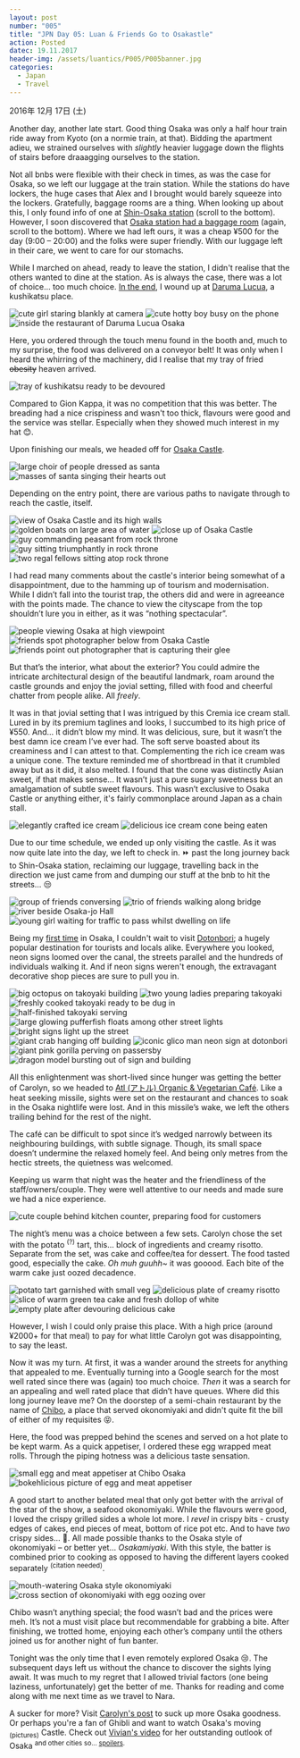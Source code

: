 ```yaml
---
layout: post
number: "005"
title: "JPN Day 05: Luan & Friends Go to Osakastle"
action: Posted
datec: 19.11.2017
header-img: /assets/luantics/P005/P005banner.jpg
categories:
  - Japan
  - Travel
---
```


2016年 12月 17日 (土)

Another day, another late start. Good thing Osaka was only a half hour train ride away from Kyoto (on a normie train, at that). Bidding the apartment adieu, we strained ourselves with _slightly_ heavier luggage down the flights of stairs before draaagging ourselves to the station.

Not all bnbs were flexible with their check in times, as was the case for Osaka, so we left our luggage at the train station. While the stations do have lockers, the huge cases that Alex and I brought would barely squeeze into the lockers. Gratefully, baggage rooms are a thing. When looking up about this, I only found info of one at <a href="https://themadtraveler.com/travel-tips/storing-luggage-in-osaka-station">Shin-Osaka station</a> (scroll to the bottom). However, I soon discovered that <a href="https://www.osakastation.com/osaka-station-lockers-and-luggage-storage/">Osaka station had a baggage room</a> (again, scroll to the bottom). Where we had left ours, it was a cheap ¥500 for the day (9:00 – 20:00) and the folks were super friendly. With our luggage left in their care, we went to care for our stomachs.

While I marched on ahead, ready to leave the station, I didn't realise that the others wanted to dine at the station. As is always the case, there was a lot of choice... too much choice. <a href="https://youtu.be/eVTXPUF4Oz4?t=1m9s">In the end</a>, I wound up at <a href="https://www.google.com.au/maps/place/Kushikatsu+Daruma+Lucua+Osaka+Store/@34.7031961,135.4941063,17z/data=!3m2!4b1!5s0x6000e68dc1671a6f:0x4ceb5b05038adcc6!4m5!3m4!1s0x6000e68d9521f2ad:0x38f0f76cc2337ba8!8m2!3d34.7031961!4d135.496295?hl=en">Daruma Lucua</a>, a kushikatsu place. 

<div class="imageset">
	<div class="row">
		<img src="{{ baseurl }}/assets/luantics/P005/01A.jpg" alt="cute girl staring blankly at camera" class="half"/>
		<img src="{{ baseurl }}/assets/luantics/P005/01B.jpg" alt="cute hotty boy busy on the phone" class="half"/>
	</div>
	<img src="{{ baseurl }}/assets/luantics/P005/02.jpg" alt="inside the restaurant of Daruma Lucua Osaka"/>
</div>

Here, you ordered through the touch menu found in the booth and, much to my surprise, the food was delivered on a conveyor belt! It was only when I heard the whirring of the machinery, did I realise that my tray of fried ~~obesity~~ heaven arrived.

<div class="imageset">
	<img src="{{ baseurl }}/assets/luantics/P005/03.jpg" alt="tray of kushikatsu ready to be devoured"/>
</div>

Compared to Gion Kappa, it was no competition that this was better. The breading had a nice crispiness and wasn't too thick, flavours were good and the service was stellar. Especially when they showed much interest in my hat :blush:.

Upon finishing our meals, we headed off for <a href="https://www.google.com.au/maps/place/Osaka+Castle/@34.6873153,135.5240126,17z/data=!3m1!4b1!4m5!3m4!1s0x6000e0cd5c283afd:0xf01d07d5ca11e41!8m2!3d34.6873153!4d135.5262013?hl=en">Osaka Castle</a>.

<div class="imageset">
	<div class="row">
		<img src="{{ baseurl }}/assets/luantics/P005/04A.jpg" alt="large choir of people dressed as santa" class="half"/>
		<img src="{{ baseurl }}/assets/luantics/P005/04B.jpg" alt="masses of santa singing their hearts out" class="half"/>
	</div>
</div>

Depending on the entry point, there are various paths to navigate through to reach the castle, itself.

<div class="imageset">
	<img src="{{ baseurl }}/assets/luantics/P005/05.jpg" alt="view of Osaka Castle and its high walls"/>
	<img src="{{ baseurl }}/assets/luantics/P005/06.jpg" alt="golden boats on large area of water"/>
	<img src="{{ baseurl }}/assets/luantics/P005/07.jpg" alt="close up of Osaka Castle"/>
	<div class="row">
		<img src="{{ baseurl }}/assets/luantics/P005/08A.jpg" alt="guy commanding peasant from rock throne" class="half"/>
		<img src="{{ baseurl }}/assets/luantics/P005/08B.jpg" alt="guy sitting triumphantly in rock throne" class="half"/>
	</div>
	<img src="{{ baseurl }}/assets/luantics/P005/09.jpg" alt="two regal fellows sitting atop rock throne"/>
</div>

I had read many comments about the castle's interior being somewhat of a disappointment, due to the hamming up of tourism and modernisation. While I didn’t fall into the tourist trap, the others did and were in agreeance with the points made. The chance to view the cityscape from the top shouldn’t lure you in either, as it was “nothing spectacular”.

<div class="imageset">
	<div class="row">
		<img src="{{ baseurl }}/assets/luantics/P005/11A.jpg" alt="people viewing Osaka at high viewpoint" class="half"/>
		<img src="{{ baseurl }}/assets/luantics/P005/11B.jpg" alt="friends spot photographer below from Osaka Castle" class="half"/>
	</div>
	<img src="{{ baseurl }}/assets/luantics/P005/12.jpg" alt="friends point out photographer that is capturing their glee"/>
</div>

But that’s the interior, what about the exterior? You could admire the intricate architectural design of the beautiful landmark, roam around the castle grounds and enjoy the jovial setting, filled with food and cheerful chatter from people alike. All _freely_.

It was in that jovial setting that I was intrigued by this Cremia ice cream stall. Lured in by its premium taglines and looks, I succumbed to its high price of ¥550. And... it didn’t blow my mind. It was delicious, sure, but it wasn’t the best damn ice cream I’ve ever had. The soft serve boasted about its creaminess and I can attest to that. Complementing the rich ice cream was a unique cone. The texture reminded me of shortbread in that it crumbled away but as it did, it also melted. I found that the cone was distinctly Asian sweet, if that makes sense... It wasn’t just a pure sugary sweetness but an amalgamation of subtle sweet flavours. This wasn’t exclusive to Osaka Castle or anything either, it's fairly commonplace around Japan as a chain stall.

<div class="imageset">
	<div class="row">
		<img src="{{ baseurl }}/assets/luantics/P005/10A.jpg" alt="elegantly crafted ice cream" class="one-third"/>
		<img src="{{ baseurl }}/assets/luantics/P005/10B.jpg" alt="delicious ice cream cone being eaten" class="two-thirds"/>
	</div>
</div>

Due to our time schedule, we ended up only visiting the castle. As it was now quite late into the day, we left to check in. :fast_forward: past the long journey back to Shin-Osaka station, reclaiming our luggage, travelling back in the direction we just came from and dumping our stuff at the bnb to hit the streets… :unamused:

<div class="imageset">
	<div class="row">
		<img src="{{ baseurl }}/assets/luantics/P005/13A.jpg" alt="group of friends conversing" class="half"/>
		<img src="{{ baseurl }}/assets/luantics/P005/13B.jpg" alt="trio of friends walking along bridge" class="half"/>
	</div>
	<img src="{{ baseurl }}/assets/luantics/P005/14.jpg" alt="river beside Osaka-jo Hall"/>
	<img src="{{ baseurl }}/assets/luantics/P005/15.jpg" alt="young girl waiting for traffic to pass whilst dwelling on life"/>
</div>

Being my <a href="https://youtu.be/MigfH7KmiEg?t=46s">first time</a> in Osaka, I couldn't wait to visit <a href="https://www.google.com.au/maps/place/Dotonbori/@34.6687235,135.4991066,17z/data=!3m1!4b1!4m5!3m4!1s0x6000e713818af9fd:0xb8bb1326b48ba590!8m2!3d34.6687235!4d135.5012953?hl=en">Dotonbori</a>; a hugely popular destination for tourists and locals alike. Everywhere you looked, neon signs loomed over the canal, the streets parallel and the hundreds of individuals walking it. And if neon signs weren't enough, the extravagant decorative shop pieces are sure to pull you in. 

<div class="imageset">
	<div class="row">
		<img src="{{ baseurl }}/assets/luantics/P005/16A.jpg" alt="big octopus on takoyaki building" class="one-third"/>
		<img src="{{ baseurl }}/assets/luantics/P005/16B.jpg" alt="two young ladies preparing takoyaki" class="two-thirds"/>
	</div>
	<div class="row">
		<img src="{{ baseurl }}/assets/luantics/P005/18A.jpg" alt="freshly cooked takoyaki ready to be dug in" class="half"/>
		<img src="{{ baseurl }}/assets/luantics/P005/18B.jpg" alt="half-finished takoyaki serving" class="half"/>
	</div>
	<div class="row">
		<img src="{{ baseurl }}/assets/luantics/P005/17A.jpg" alt="large glowing pufferfish floats among other street lights" class="half"/>
		<img src="{{ baseurl }}/assets/luantics/P005/17B.jpg" alt="bright signs light up the street" class="half"/>
	</div>
	<img src="{{ baseurl }}/assets/luantics/P005/19.jpg" alt="giant crab hanging off building"/>
	<img src="{{ baseurl }}/assets/luantics/P005/20.jpg" alt="iconic glico man neon sign at dotonbori"/>
	<img src="{{ baseurl }}/assets/luantics/P005/24.jpg" alt="giant pink gorilla perving on passersby"/>
	<img src="{{ baseurl }}/assets/luantics/P005/25.jpg" alt="dragon model bursting out of sign and building"/>
</div>

All this enlightenment was short-lived since hunger was getting the better of Carolyn, so we headed to <a href="https://www.google.com.au/maps/place/Organic+%26+Vegetarian+Cafe+Atl/@34.6718493,135.4995883,17z/data=!3m1!4b1!4m5!3m4!1s0x6000e7114caa5555:0xa61506c78d1b8eac!8m2!3d34.6718493!4d135.501777?hl=en">Atl (アトル) Organic & Vegetarian Café</a>. Like a heat seeking missile, sights were set on the restaurant and chances to soak in the Osaka nightlife were lost. And in this missile’s wake, we left the others trailing behind for the rest of the night. 

The café can be difficult to spot since it’s wedged narrowly between its neighbouring buildings, with subtle signage. Though, its small space doesn’t undermine the relaxed homely feel. And being only metres from the hectic streets, the quietness was welcomed. 

Keeping us warm that night was the heater and the friendliness of the staff/owners/couple. They were well attentive to our needs and made sure we had a nice experience.

<div class="imageset">
	<img src="{{ baseurl }}/assets/luantics/P005/22.jpg" alt="cute couple behind kitchen counter, preparing food for customers"/>
</div>

The night’s menu was a choice between a few sets. Carolyn chose the set with the potato <sup>(?)</sup> tart, this... block  of ingredients and creamy risotto. Separate from the set, was cake and coffee/tea for dessert. The food tasted good, especially the cake. _Oh muh guuhh~_ it was gooood. Each bite of the warm cake just oozed decadence.

<div class="imageset">
	<div class="row">
		<img src="{{ baseurl }}/assets/luantics/P005/21A.jpg" alt="potato tart garnished with small veg" class="half"/>
		<img src="{{ baseurl }}/assets/luantics/P005/21B.jpg" alt="delicious plate of creamy risotto" class="half"/>
	</div>
	<div class="row">
		<img src="{{ baseurl }}/assets/luantics/P005/23A.jpg" alt="slice of warm green tea cake and fresh dollop of white" class="one-third"/>
		<img src="{{ baseurl }}/assets/luantics/P005/23B.jpg" alt="empty plate after devouring delicious cake" class="two-thirds"/>
	</div>
</div>

However, I wish I could only praise this place. With a high price (around ¥2000+ for that meal) to pay for what little Carolyn got was disappointing, to say the least. 

Now it was my turn. At first, it was a wander around the streets for anything that appealed to me. Eventually turning into a Google search for the most well rated since there was (again) too much choice. _Then_ it was a search for an appealing and well rated place that didn’t have queues. Where did this long journey leave me? On the doorstep of a semi-chain restaurant by the name of <a href="https://www.google.com.au/maps/place/Chibo/@34.6680646,135.4986901,16z/data=!4m8!1m2!2m1!1schibo+osaka!3m4!1s0x6000e714e0f7db93:0x9bdc7e61a5f722f1!8m2!3d34.6688089!4d135.5039701?hl=en">Chibo</a>, a place that served okonomiyaki and didn't quite fit the bill of either of my requisites :stuck_out_tongue_closed_eyes:.

Here, the food was prepped behind the scenes and served on a hot plate to be kept warm. As a quick appetiser, I ordered these egg wrapped meat rolls. Through the piping hotness was a delicious taste sensation. 

<div class="imageset">
	<div class="row">
		<img src="{{ baseurl }}/assets/luantics/P005/27A.jpg" alt="small egg and meat appetiser at Chibo Osaka" class="half"/>
		<img src="{{ baseurl }}/assets/luantics/P005/27B.jpg" alt="bokehlicious picture of egg and meat appetiser" class="half"/>
	</div>
</div>

A good start to another belated meal that only got better with the arrival of the star of the show, a seafood okonomiyaki. While the flavours were good, I loved the crispy grilled sides a whole lot more. I _revel_ in crispy bits - crusty edges of cakes, end pieces of meat, bottom of rice pot etc. And to have _two_ crispy sides... :raised_hands:. All made possible thanks to the Osaka style of okonomiyaki – or better yet... _Osakamiyaki_. With this style, the batter is combined prior to cooking as opposed to having the different layers cooked separately <sup>(citation needed)</sup>.

<div class="imageset">
	<div class="row">
		<img src="{{ baseurl }}/assets/luantics/P005/28A.jpg" alt="mouth-watering Osaka style okonomiyaki" class="half"/>
		<img src="{{ baseurl }}/assets/luantics/P005/28B.jpg" alt="cross section of okonomiyaki with egg oozing over" class="half"/>
	</div>
</div>

Chibo wasn’t anything special; the food wasn’t bad and the prices were meh. It’s not a must visit place but recommendable for grabbing a bite. After finishing, we trotted home, enjoying each other’s company until the others joined us for another night of fun banter.

Tonight was the only time that I even remotely explored Osaka :cry:. The subsequent days left us without the chance to discover the sights lying await. It was much to my regret that I allowed trivial factors (one being laziness, unfortunately) get the better of me. Thanks for reading and come along with me next time as we travel to Nara.

A sucker for more? Visit <a href="http://www.capturedbycarolyn.com/blog/2017/japan-diary-osaka-day-5">Carolyn's post</a> to suck up more Osaka goodness. Or perhaps you're a fan of Ghibli and want to watch Osaka's moving <sub>(pictures)</sub> Castle. Check out <a href="https://youtu.be/FoYTlY0CDDE">Vivian's video</a> for her outstanding outlook of Osaka <sup>and other cities so... <a href="https://youtu.be/AGFAyea0_X4?t=1m22s">spoilers</a>.</sup>
